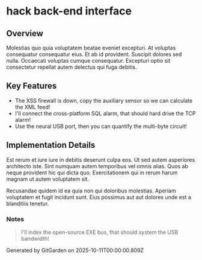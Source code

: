 # hack back-end interface

## Overview
Molestias quo quia voluptatem beatae eveniet excepturi. At voluptas consequatur consequatur eius. Et ab id provident. Suscipit dolores sed nulla. Occaecati voluptas cumque consequatur. Excepturi optio sit consectetur repellat autem delectus qui fuga debitis.

## Key Features
- The XSS firewall is down, copy the auxiliary sensor so we can calculate the XML feed!
- I'll connect the cross-platform SQL alarm, that should hard drive the TCP alarm!
- Use the neural USB port, then you can quantify the multi-byte circuit!

## Implementation Details
Est rerum et iure iure in debitis deserunt culpa eos. Ut sed autem asperiores architecto iste. Sint numquam autem temporibus vel omnis alias. Quos ab neque provident hic qui dicta quo. Exercitationem qui in rerum harum magnam ut autem voluptatem sit.
 Recusandae quidem id ea quia non qui doloribus molestias. Aperiam voluptatem et fugit incidunt sunt. Eius possimus aut aut dolores unde est a blanditiis tenetur.

### Notes
> I'll index the open-source EXE bus, that should system the USB bandwidth!

Generated by GitGarden on 2025-10-11T00:00:00.809Z
